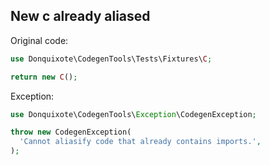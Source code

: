 ## New c already aliased

Original code:

```php
use Donquixote\CodegenTools\Tests\Fixtures\C;

return new C();
```

Exception:

```php
use Donquixote\CodegenTools\Exception\CodegenException;

throw new CodegenException(
  'Cannot aliasify code that already contains imports.',
);
```
